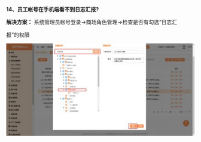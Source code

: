 <a name="bookmark14"></a>**14、员工帐号在手机端看不到日志汇报?**

**解决方案：**  系统管理员帐号登录→商场角色管理→检查是否有勾选“日志汇

报”的权限


![](Aspose.Words.955081b2-65f6-4309-844b-133ee40a773f.024.jpeg)



